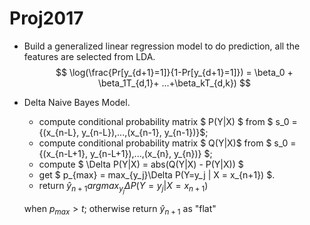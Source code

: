 # Proj2017
- Build a generalized linear regression model to do prediction, all the features are selected from LDA.
$$ \log(\frac{Pr[y_{d+1}=1]}{1-Pr[y_{d+1}=1]}) = \beta_0 + \beta_1T_{d,1}+ ...+\beta_kT_{d,k}) $$

- Delta Naive Bayes Model.
  - compute conditional probability matrix $ P(Y|X) $ from $ s_0 = \{(x_{n-L}, y_{n-L}),...,(x_{n-1}, y_{n-1})\}$;
  - compute conditional probability matrix $ Q(Y|X)$ from $ s_0 = \{(x_{n-L+1}, y_{n-L+1}),...,(x_{n}, y_{n})\} $;
  - compute $ \Delta P(Y|X) = abs(Q(Y|X) - P(Y|X)) $
  - get $ p_{max} = max_{y_j}\Delta P(Y=y_j | X = x_{n+1}) $.
  - return $\hat{y}_{n+1} arg max_{y_j} \Delta P(Y=y_j | X = x_{n+1})$
  
  when $p_{max}>t$; 
  otherwise return $\hat{y}_{n+1}$ as "flat"
